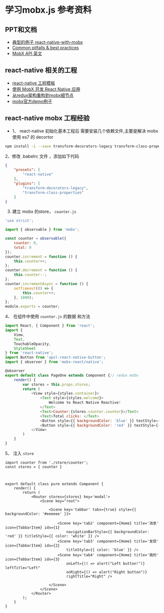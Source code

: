 # 学习mobx.js 参考资料

## PPT和文档 
* [典型的例子 react-native-with-mobx](http://slides.com/windy/react-native-with-mobx#/1)
* [Common pitfalls & best practices](https://mobx.js.org/best/pitfalls.html)
* [MobX API 英文](https://mobx.js.org/intro/overview.html)

## react-native 相关的工程

* [react-native 工程模板](https://github.com/80percent/mobx-react-native-template)
* [使用 MobX 开发 React Native 应用](http://www.zcfy.cc/article/react-native-with-mobx-1052.html)
* [从redux架构重构到mobx细节点](https://www.robinwieruch.de/mobx-react/) 
* [mobx官方demo例子](https://github.com/mobxjs/mobx-examples)


## react-native mobx 工程经验
* 1、 react-native 初始化基本工程后 需要安装几个依赖文件,主要是解决 mobx 使用 es7 的 decortor
```bash
npm install -i --save transform-decorators-legacy transform-class-properties
```
2、修改 .babelrc 文件  ，添加如下代码

```json
{
    "presets": [
        "react-native"
    ],
    "plugins": [
        "transform-decorators-legacy",
        "transform-class-properties"
    ]
}
```
3. 建立 mobx 的store， `counter.js`
```javascript
'use strict';

import { observable } from 'mobx';

const counter = observable({
    counter: 0,
    total: 0
});
counter.increment = function () {
    this.counter++;
};
counter.decrement = function () {
    this.counter--;
};
counter.incrementAsync = function () {
    setTimeout(() => {
        this.counter++;
    }, 1000);
};
module.exports = counter;
```

4、 在组件中使用 `counter.js` 的数据 和方法
```javascript
import React, { Component } from 'react';
import {
    View,
    Text,
    TouchableOpacity,
    StyleSheet
} from 'react-native';
import Button from 'apsl-react-native-button';
import { observer } from 'mobx-react/native';

@observer
export default class PageOne extends Component {// redux mobx 
    render() {
        var stores = this.props.stores;
        return (
            <View style={styles.container}>
                <Text style={styles.welcome}>
                    Welcome to React Native Reactive!
                </Text>
                <Text>Counter:{stores.counter.counter}</Text>
                <Text>Total clicks: </Text>
                <Button style={{ backgroundColor: 'blue' }} textStyle={{ fontSize: 15,color: "white" }} onPress={ ()=> stores.counter.increment() }>加法</Button>
                <Button style={{ backgroundColor: 'red' }} textStyle={{ fontSize: 15, color: "white" }} onPress={ ()=> stores.counter.decrement()}>减法</Button>
            </View>
        )
    }
}
```
5、 注入 `store`
```
import counter from './store/counter';
const stores = { counter }



export default class pure extends Component {
    render() {
        return (
            <Router stores={stores} key='modal'>
                <Scene key="root">

                    <Scene key='tabbar' tabs={true} style={{ backgroundColor: '#eeeeee' }}>
                         
                        <Scene key='tab2' component={Home} title='消息' icon={TabbarItem} idx={1}
                            navigationBarStyle={{ backgroundColor: 'red' }} titleStyle={{ color: 'white' }} />
                        <Scene key='tab3' component={Home} title='发现' icon={TabbarItem} idx={2}
                            titleStyle={{ color: 'blue' }} />
                        <Scene key='tab4' component={Home} title='我的' icon={TabbarItem} idx={3}
                            onLeft={() => alert("Left button!")} leftTitle="Left"
                            onRight={() => alert("Right button")}
                            rightTitle="Right" />

                    </Scene>
                </Scene>
            </Router>
        );
    }
}
```